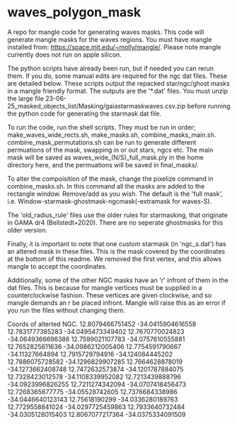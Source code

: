 # waves_polygon_mask
A repo for mangle code for generating waves masks.
This code will generate mangle masks for the waves regions. You must have mangle installed from: https://space.mit.edu/~molly/mangle/. Please note mangle currently does not run on apple silicon.

The python scripts have already been run, but if needed you can rerun them. If you do, some manual edits are required for the ngc dat files. These are detailed below. These scripts output the repacked star/ngc/ghost masks in a mangle friendly format. The outputs are the '*.dat' files. You must unzip the large file 23-06-25_masked_objects_list/Masking/gaiastarmaskwaves.csv.zip before running the python code for generating the starmask dat file. 

To run the code, run the shell scripts. They must be run in order; make_waves_wide_rects.sh, make_masks.sh, combine_masks_main.sh. combine_mask_permutations.sh can be run to generate different permuations of the mask, swapping in or out stars, ngcs etc. The main mask will be saved as waves_wide_(N/S)_full_mask.ply in the home directory here, and the permuations will be saved in final_masks/.

To alter the compoisition of the mask, change the pixelize command in combine_masks.sh. In this command all the masks are added to the rectangle window. Remove/add as you wish. The default is the 'full mask', i.e. Window-starmask-ghostmask-ngcmask(-extramask for waves-S).

The 'old_radius_rule' files use the older rules for starmasking, that originate in GAMA dr4 (Bellstedt+2020). There are no seperate ghostmasks for this older version. 

Finally, it is important to note that one custom starmask (in 'ngc_s.dat') has an altered mask in these files. This is the mask covered by the coordinates at the bottom of this readme. We removed the first vertex, and this allows mangle to accept the coordinates. 

Additionally, some of the other NGC masks have an 'r' infront of them in the dat files. This is because for mangle vertices must be supplied in a counterclockwise fashion. These vertices are given clockwise, and so mangle demands an r be placed infront. Mangle will raise this as an error if you run the files without changing them.

Coords of alterted NGC. 
12.8079466751452 -34.0415904616558 12.7831777385283 -34.0495473349402 12.7670770024823 -34.0649366696386 12.7599021107783 -34.0757610555881 12.7652825611636 -34.0986212005406 12.7754591790667 -34.11327664894 12.7915729794916 -34.124084445202 12.7886075728582 -34.1296829907285 12.7664628878019 -34.1273662408748 12.7472632573874 -34.1201787884075 12.7328423012578 -34.1108339952082 12.7213439888796 -34.0923996826255 12.7211274342094 -34.0707418456473 12.7268365677775 -34.05528742605 12.7376684338986 -34.0446640123143 12.75618190299 -34.0336280189763 12.7729558841024 -34.0297725459863 12.7933640732484 -34.0305128015403 12.8067077217364 -34.0375334091509

